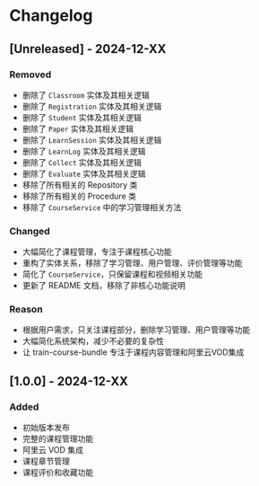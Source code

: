 # Changelog

## [Unreleased] - 2024-12-XX

### Removed

- 删除了 `Classroom` 实体及其相关逻辑
- 删除了 `Registration` 实体及其相关逻辑
- 删除了 `Student` 实体及其相关逻辑
- 删除了 `Paper` 实体及其相关逻辑
- 删除了 `LearnSession` 实体及其相关逻辑
- 删除了 `LearnLog` 实体及其相关逻辑
- 删除了 `Collect` 实体及其相关逻辑
- 删除了 `Evaluate` 实体及其相关逻辑
- 移除了所有相关的 Repository 类
- 移除了所有相关的 Procedure 类
- 移除了 `CourseService` 中的学习管理相关方法

### Changed

- 大幅简化了课程管理，专注于课程核心功能
- 重构了实体关系，移除了学习管理、用户管理、评价管理等功能
- 简化了 `CourseService`，只保留课程和视频相关功能
- 更新了 README 文档，移除了非核心功能说明

### Reason

- 根据用户需求，只关注课程部分，删除学习管理、用户管理等功能
- 大幅简化系统架构，减少不必要的复杂性
- 让 train-course-bundle 专注于课程内容管理和阿里云VOD集成

## [1.0.0] - 2024-12-XX

### Added

- 初始版本发布
- 完整的课程管理功能
- 阿里云 VOD 集成
- 课程章节管理
- 课程评价和收藏功能
